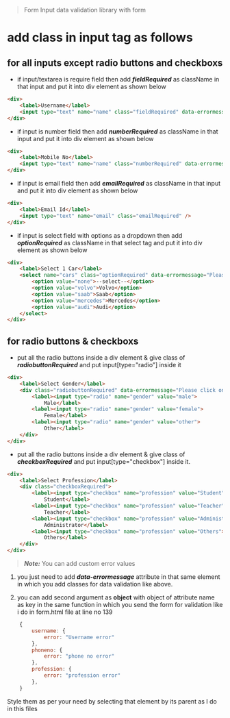 > Form Input data validation library with form

# add class in input tag as follows

## for all inputs except radio buttons and checkboxs
- if input/textarea is require field then add ***fieldRequired*** as className in that input and put it into div element as shown below
```html
<div>
    <label>Username</label>
    <input type="text" name="name" class="fieldRequired" data-errormessage="Please enter your username" />
</div>
```

- if input is number field then add ***numberRequired*** as className in that input and put it into div element as shown below
```html
<div>
    <label>Mobile No</label>
    <input type="text" name="name" class="numberRequired" data-errormessage="Please enter your mobile no" />
</div>
```

- if input is email field then add ***emailRequired*** as className in that input and put it into div element as shown below
```html
<div>
    <label>Email Id</label>
    <input type="text" name="email" class="emailRequired" />
</div>
```

- if input is select field with options as a dropdown then add ***optionRequired*** as className in that select tag and put it into div element as shown below
```html
<div>
    <label>Select 1 Car</label>
    <select name="cars" class="optionRequired" data-errormessage="Please select">
        <option value="none">--select--</option>
        <option value="volvo">Volvo</option>
        <option value="saab">Saab</option>
        <option value="mercedes">Mercedes</option>
        <option value="audi">Audi</option>
    </select>
</div>
```

## for radio buttons & checkboxs
- put all the radio buttons inside a div element & give class of ***radiobuttonRequired*** and put input[type="radio"] inside it
```html
<div>
    <label>Select Gender</label>
    <div class="radiobuttonRequired" data-errormessage="Please click one">
        <label><input type="radio" name="gender" value="male">
            Male</label>
        <label><input type="radio" name="gender" value="female">
            Female</label>
        <label><input type="radio" name="gender" value="other">
            Other</label>
    </div>
</div>
```

- put all the radio buttons inside a div element & give class of ***checkboxRequired*** and put input[type="checkbox"] inside it.
```html
<div>
    <label>Select Profession</label>
    <div class="checkboxRequired">
        <label><input type="checkbox" name="profession" value="Student">
            Student</label>
        <label><input type="checkbox" name="profession" value="Teacher">
            Teacher</label>
        <label><input type="checkbox" name="profession" value="Administrator">
            Administrator</label>
        <label><input type="checkbox" name="profession" value="Others">
            Others</label>
    </div>
</div>
```


> ***Note:*** You can add custom error values 
1. you just need to add ***data-errormessage*** attribute in that same element in which you add classes for data validation like above.

2. you can add second argument as **object** with object of attribute name as key in the same function in which you send the form for validation like i do in form.html file at line no 139
```javascript
    {
        username: {
            error: "Username error"
        },
        phoneno: {
            error: "phone no error"
        },
        profession: {
            error: "profession error"
        },
    }

```


Style them as per your need by selecting that element by its parent as I do in this files